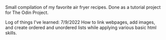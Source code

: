 Small compilation of my favorite air fryer recipes. Done as a tutorial project for The Odin Project.

Log of things I've learned:
7/9/2022
How to link webpages, add images, and create ordered and unordered lists while applying various basic html skills.